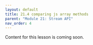 ```yaml
---
layout: default
title: 21.4 comparing js array methods
parent: "Module 21: Stream API"
nav_order: 4
---
```


Content for this lesson is coming soon.

